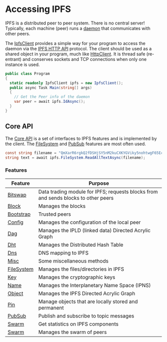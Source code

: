 ﻿# Accessing IPFS

IPFS is a distributed peer to peer system.  There is no central server!  Typically, each machine (peer) runs 
a [daemon](daemon.md) that communicates with other peers.

The [IpfsClient](xref:Ipfs.Http.IpfsClient) provides a simple way for your program to access the daemon 
via the [IPFS HTTP API](https://docs.ipfs.io/reference/api/http/) protocol. The client 
should be used as a shared object in your program, much like [HttpClient](xref:System.Net.Http.HttpClient).  It is 
thread safe (re-entrant) and conserves sockets and TCP connections when only one instance is used.

```csharp
public class Program
{
  static readonly IpfsClient ipfs = new IpfsClient();
  public async Task Main(string[] args) 
  {
	// Get the Peer info of the daemon
	var peer = await ipfs.IdAsync();
  }
}
```

## Core API

The [Core API](xref:Ipfs.CoreApi.ICoreApi) is a set of interfaces to IPFS features and is implemented by the client.  The 
[FileSystem](filesystem.md) and [PubSub]() features are most often used.

```csharp
const string filename = "QmXarR6rgkQ2fDSHjSY5nM2kuCXKYGViky5nohtwgF65Ec/about";
string text = await ipfs.FileSystem.ReadAllTextAsync(filename);
```

### Features

| Feature | Purpose |
| ------- | ------- |
| [Bitswap](xref:Ipfs.CoreApi.IBitswapApi) | Data trading module for IPFS; requests blocks from and sends blocks to other peers |
| [Block](xref:Ipfs.CoreApi.IBlockApi) | Manages the blocks |
| [Bootstrap](xref:Ipfs.CoreApi.IBootstrapApi) | Trusted peers |
| [Config](xref:Ipfs.CoreApi.IConfigApi) | Manages the configuration of the local peer |
| [Dag](xref:Ipfs.CoreApi.IDagApi) | Manages the IPLD (linked data) Directed Acrylic Graph |
| [Dht](xref:Ipfs.CoreApi.IDhtApi) | Manages the Distributed Hash Table |
| [Dns](xref:Ipfs.CoreApi.IDhtApi) | DNS mapping to IPFS |
| [Misc](xref:Ipfs.CoreApi.IGenericApi) | Some miscellaneous methods |
| [FileSystem](xref:Ipfs.CoreApi.IFileSystemApi) | Manages the files/directories in IPFS |
| [Key](xref:Ipfs.CoreApi.IKeyApi) | Manages the cryptographic keys |
| [Name](xref:Ipfs.CoreApi.INameApi) | Manages the Interplanetary Name Space (IPNS) |
| [Object](xref:Ipfs.CoreApi.IObjectApi) | Manages the IPFS Directed Acrylic Graph |
| [Pin](xref:Ipfs.CoreApi.IPinApi) | Manage objects that are locally stored and permanent |
| [PubSub](xref:Ipfs.CoreApi.IPubSubApi) | Publish and subscribe to topic messages |
| [Swarm](xref:Ipfs.CoreApi.IStatsApi) | Get statistics on IPFS components |
| [Swarm](xref:Ipfs.CoreApi.ISwarmApi) | Manages the swarm of peers |

